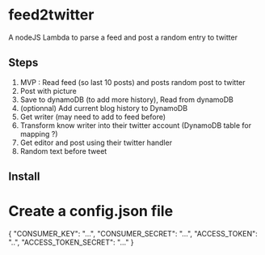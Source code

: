 # feed2twitter

A nodeJS Lambda to parse a feed and post a random entry to twitter

## Steps

1. MVP : Read feed (so last 10 posts) and posts random post to twitter
2. Post with picture
3. Save to dynamoDB (to add more history), Read from dynamoDB
4. (optionnal) Add current blog history to DynamoDB
5. Get writer (may need to add to feed before)
6. Transform know writer into their twitter account (DynamoDB table for mapping ?)
7. Get editor and post using their twitter handler
8. Random text before tweet 

## Install

# Create a config.json file

{
  "CONSUMER_KEY": "...",
  "CONSUMER_SECRET": "...",
  "ACCESS_TOKEN": "..",
  "ACCESS_TOKEN_SECRET": "..."
}